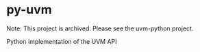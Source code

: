 # py-uvm

Note: This project is archived. Please see the uvm-python project.

Python implementation of the UVM API
